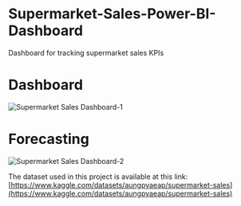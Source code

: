 # Supermarket-Sales-Power-BI-Dashboard
Dashboard for tracking supermarket sales KPIs 
# Dashboard
![Supermarket Sales Dashboard-1](https://github.com/LamaAldakhil/Supermarket-Sales-Power-BI-Dashboard/assets/139135853/35cc9904-7793-45c2-8b9c-5f69d1dea1aa)
# Forecasting
![Supermarket Sales Dashboard-2](https://github.com/LamaAldakhil/Supermarket-Sales-Power-BI-Dashboard/assets/139135853/a3b63feb-3285-4119-89ec-0cc711cc920f)


The dataset used in this project is available at this link: [https://www.kaggle.com/datasets/aungpyaeap/supermarket-sales](https://www.kaggle.com/datasets/aungpyaeap/supermarket-sales)
